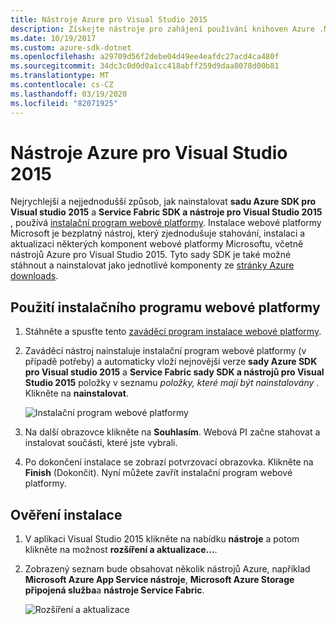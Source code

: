 ```yaml
---
title: Nástroje Azure pro Visual Studio 2015
description: Získejte nástroje pro zahájení používání knihoven Azure .NET ze sady Visual Studio 2015.
ms.date: 10/19/2017
ms.custom: azure-sdk-dotnet
ms.openlocfilehash: a29709d56f2debe04d49ee4eafdc27acd4ca480f
ms.sourcegitcommit: 34dc3c0d0d0a1cc418abff259d9daa8078d00b81
ms.translationtype: MT
ms.contentlocale: cs-CZ
ms.lasthandoff: 03/19/2020
ms.locfileid: "82071925"
---
```

# <a name="azure-tools-for-visual-studio-2015"></a>Nástroje Azure pro Visual Studio 2015

Nejrychlejší a nejjednodušší způsob, jak nainstalovat **sadu Azure SDK pro Visual studio 2015** a **Service Fabric SDK a nástroje pro Visual Studio 2015** , používá [instalační program webové platformy](https://www.microsoft.com/web/downloads/platform.aspx). Instalace webové platformy Microsoft je bezplatný nástroj, který zjednodušuje stahování, instalaci a aktualizaci některých komponent webové platformy Microsoftu, včetně nástrojů Azure pro Visual Studio 2015. Tyto sady SDK je také možné stáhnout a nainstalovat jako jednotlivé komponenty ze [stránky Azure downloads](https://azure.microsoft.com/downloads/).

## <a name="using-the-web-platform-installer"></a>Použití instalačního programu webové platformy

1. Stáhněte a spusťte tento [zaváděcí program instalace webové platformy](https://www.microsoft.com/web/handlers/webpi.ashx?command=getinstallerredirect&appid=VWDOrVs2015AzurePack;MicrosoftAzure-ServiceFabric-VS2015).

2. Zaváděcí nástroj nainstaluje instalační program webové platformy (v případě potřeby) a automaticky vloží nejnovější verze **sady Azure SDK pro Visual studio 2015** a **Service Fabric sady SDK a nástrojů pro Visual Studio 2015** položky v seznamu *položky, které mají být nainstalovány* . Klikněte na **nainstalovat**.

    ![Instalační program webové platformy](../media/sdk/vs2015-install/webpi.png)

3. Na další obrazovce klikněte na **Souhlasím**. Webová PI začne stahovat a instalovat součásti, které jste vybrali.

4. Po dokončení instalace se zobrazí potvrzovací obrazovka. Klikněte na **Finish** (Dokončit). Nyní můžete zavřít instalační program webové platformy.

## <a name="verifying-the-installation"></a>Ověření instalace

1. V aplikaci Visual Studio 2015 klikněte na nabídku **nástroje** a potom klikněte na možnost **rozšíření a aktualizace...**.

2. Zobrazený seznam bude obsahovat několik nástrojů Azure, například **Microsoft Azure App Service nástroje**, **Microsoft Azure Storage připojená služba**a **nástroje Service Fabric**.

    ![Rozšíření a aktualizace](../media/sdk/vs2015-install/ext-tools.png)
